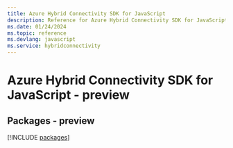 ```yaml
---
title: Azure Hybrid Connectivity SDK for JavaScript
description: Reference for Azure Hybrid Connectivity SDK for JavaScript
ms.date: 01/24/2024
ms.topic: reference
ms.devlang: javascript
ms.service: hybridconnectivity
---
```

# Azure Hybrid Connectivity SDK for JavaScript - preview
## Packages - preview
[!INCLUDE [packages](hybrid-connectivity-index.md)]